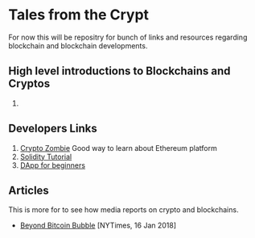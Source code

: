 # Tales from the Crypt

For now this will be repositry for bunch of links and resources regarding blockchain and blockchain developments.


## High level introductions to Blockchains and Cryptos
1.


## Developers Links
1. [Crypto Zombie](https://cryptozombies.io/) Good way to learn about Ethereum platform
2. [Solidity Tutorial](https://ethereumbuilders.gitbooks.io/guide/content/en/solidity_tutorials.html)
3. [DApp for beginners](https://dappsforbeginners.wordpress.com/tutorials/your-first-dapp/)

## Articles 
This is more for to see how media reports on crypto and blockchains.

- [Beyond Bitcoin Bubble](https://www.nytimes.com/2018/01/16/magazine/beyond-the-bitcoin-bubble.html) [NYTimes, 16 Jan 2018]